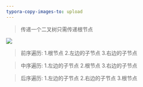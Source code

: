 ```yaml
---
typora-copy-images-to: upload
---
```

> 传递一个二叉树只需传递根节点

![](https://cdn.ueno.ltd/img/二叉树的遍历.jpg)

> 前序遍历: 
> 1.根节点 
> 2.左边的子节点
> 3.右边的子节点

> 中序遍历: 
> 1.左边的子节点
> 2.根节点
> 3.右边的子节点

> 后序遍历:
> 1.左边的子节点
> 2.右边的子节点 
> 3.根节点 